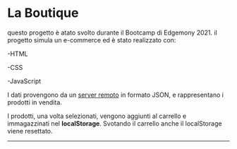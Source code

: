 # La Boutique

questo progetto è atato svolto durante il Bootcamp di Edgemony 2021.
il progetto simula un e-commerce ed è stato realizzato con:

 -HTML

 -CSS

 -JavaScript


I dati provengono da un [server remoto](https://fakestoreapi.com/products) in formato JSON, e rappresentano i prodotti in vendita.

I prodotti, una volta selezionati, vengono aggiunti al carrello e immagazzinati nel **localStorage**. Svotando il carrello anche il localStorage viene resettato. 

---
